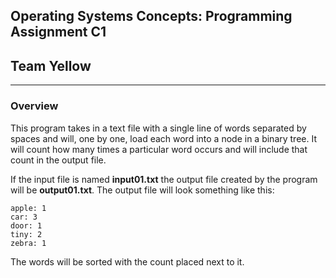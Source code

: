 ## Operating Systems Concepts: Programming Assignment C1
## Team Yellow

* * * 

### Overview
This program takes in a text file with a single line of words separated by spaces and will, one by one, load each word into a node in a binary tree. It will count how many times a particular word occurs and will include that count in the output file.

If the input file is named **input01.txt** the output file created by the program will be **output01.txt**.
The output file will look something like this:
```
apple: 1
car: 3
door: 1
tiny: 2
zebra: 1
```
The words will be sorted with the count placed next to it.
